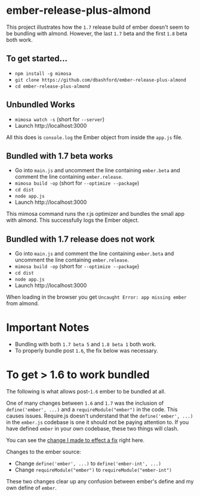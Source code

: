 ember-release-plus-almond
================

This project illustrates how the `1.7` release build of ember doesn't seem to be bundling with almond.  However, the last `1.7` beta and the first `1.8` beta both work.

## To get started...

* `npm install -g mimosa`
* `git clone https://github.com/dbashford/ember-release-plus-almond`
* `cd ember-release-plus-almond`

## Unbundled Works

* `mimosa watch -s` (short for `--server`)
* Launch http://localhost:3000

All this does is `console.log` the Ember object from inside the `app.js` file.

## Bundled with 1.7 beta works

* Go into `main.js` and uncomment the line containing `ember.beta` and comment the line containing `ember.release`.
* `mimosa build -op` (short for `--optimize --package`)
* `cd dist`
* `node app.js`
* Launch http://localhost:3000

This mimosa command runs the r.js optimizer and bundles the small app with almond. This successfully logs the Ember object.

## Bundled with 1.7 release does not work

* Go into `main.js` and comment the line containing `ember.beta` and uncomment the line containing `ember.release`.
* `mimosa build -op` (short for `--optimize --package`)
* `cd dist`
* `node app.js`
* Launch http://localhost:3000

When loading in the browser you get `Uncaught Error: app missing ember` from almond.

# Important Notes

* Bundling with both `1.7 beta 5` and `1.8 beta 1` both work.
* To properly bundle post `1.6`, the fix below was necessary.

# To get > 1.6 to work bundled

The following is what allows post-`1.6` ember to be bundled at all.

One of many changes between `1.6` and `1.7` was the inclusion of `define('ember', ...)` and a `requireModule("ember")` in the code.  This causes issues.  Require.js doesn't understand that the `define('ember', ...)` in the `ember.js` codebase is one it should not be paying attention to. If you have defined `ember` in your own codebase, these two things will clash.

You can see the [change I made to effect a fix](https://github.com/dbashford/ember-canary-plus-almond/commit/c0a494d5f4bb17d155bf64ff8305b844f3c7aa3a#diff-d3e32a8bff1fe1e269b30fc403dfeafeL41139) right here.

Changes to the ember source:

* Change `define('ember', ...)` to `define('ember-int', ...)`
* Change `requireModule("ember")` to `requireModule("ember-int")`

These two changes clear up any confusion between ember's define and my own define of `ember`.